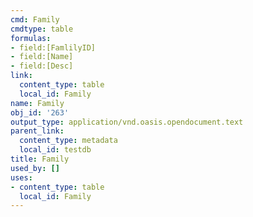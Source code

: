 ```yaml
---
cmd: Family
cmdtype: table
formulas:
- field:[FamlilyID]
- field:[Name]
- field:[Desc]
link:
  content_type: table
  local_id: Family
name: Family
obj_id: '263'
output_type: application/vnd.oasis.opendocument.text
parent_link:
  content_type: metadata
  local_id: testdb
title: Family
used_by: []
uses:
- content_type: table
  local_id: Family
---
```

